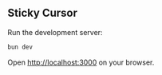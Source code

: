 ## Sticky Cursor

Run the development server:

```bash
bun dev
```

Open [http://localhost:3000](http://localhost:3000) on your browser.
